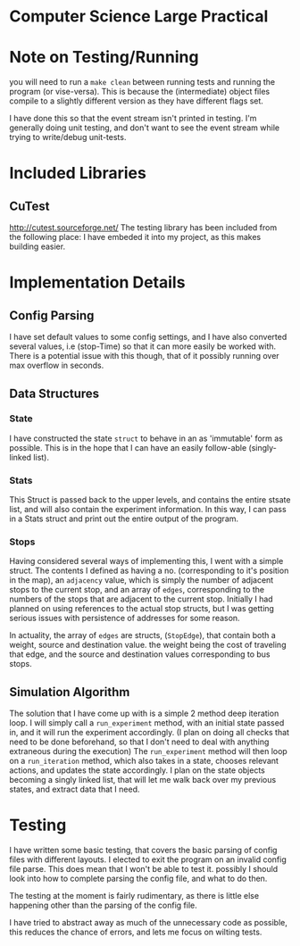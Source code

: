 # Computer Science Large Practical

# Note on Testing/Running

you will need to run a `make clean` between running tests and running the program (or vise-versa).
This is because the (intermediate) object files compile to a slightly different version as they have different flags set.

I have done this so that the event  stream isn't printed in testing. I'm generally doing unit testing, and don't want to see the event stream while trying to write/debug unit-tests.

# Included Libraries
## CuTest
http://cutest.sourceforge.net/
The testing library has been included from the following place:
I have embeded it into my project, as this makes building easier.

# Implementation Details

## Config Parsing
I have set default values to some config settings, and I have also converted several values,
i.e (stop-Time) so that it can more easily be worked with. There is a potential issue with this though, that of it possibly running over max overflow in seconds.

## Data Structures

### State
I have constructed the state `struct` to behave in an as 'immutable' form as possible.
This is in the hope that I can have an easily follow-able (singly-linked list). 
### Stats
This Struct is passed back to the upper levels, and contains the entire stsate list, and will also contain the experiment information.
In this way, I can pass in a Stats struct and print out the entire output of the program.

### Stops
Having considered several ways of implementing this, I went with a simple struct.
The contents I defined as having a no. (corresponding to it's position in the map),
an `adjacency` value, which is simply the number of adjacent stops to the current stop,
and an array of `edges`, corresponding to the numbers of the stops that are adjacent to the current stop.
Initially I had planned on using references to the actual stop structs, but I was getting serious issues with
persistence of addresses for some reason.

In actuality, the array of `edges` are structs, (`StopEdge`), that contain both a weight, source and destination
value. the weight being the cost of traveling that edge, and the source and destination values corresponding to
bus stops.

## Simulation Algorithm
The solution that I have come up with is a simple 2 method deep iteration loop.
I will simply call a `run_experiment` method, with an initial state passed in, and it will run the experiment accordingly. (I plan on doing all checks that need to be done beforehand, so that I don't need to deal with anything extraneous during the execution)
The `run_experiment` method will then loop on a `run_iteration` method, which also takes in a state, chooses relevant actions, and updates the state accordingly. I plan on the state objects becoming a singly linked list, that will let me walk back over my previous states, and extract data that I need.

# Testing
I have written some basic testing, that covers the basic parsing of config files with different layouts.
I elected to exit the program on an invalid config file parse. This does mean that I won't be able to test it.
possibly I should look into how to complete parsing the config file, and what to do then.

The testing at the moment is fairly rudimentary, as there is little else happening other than the parsing of the config file.

I have tried to abstract away as much of the unnecessary code as possible, this reduces the chance of errors, and lets me focus on wilting tests.

